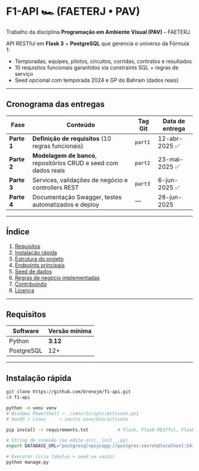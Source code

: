 ﻿# F1-API 🏎️ (FAETERJ • PAV)

Trabalho da disciplina **Programação em Ambiente Visual (PAV)** – FAETERJ.

API RESTful em **Flask 3** + **PostgreSQL** que gerencia o universo da Fórmula 1:

* Temporadas, equipes, pilotos, circuitos, corridas, contratos e resultados
* 10 requisitos funcionais garantidos via constraints SQL + regras de serviço
* Seed opcional com temporada 2024 e GP do Bahrain (dados reais)

---

## Cronograma das entregas

| Fase | Conteúdo | Tag Git | Data de entrega |
|------|----------|---------|-----------------|
| **Parte 1** | **Definição de requisitos** (10 regras funcionais) | `part1` | 12-abr-2025 ✅ |
| **Parte 2** | **Modelagem de banco**, repositórios CRUD e seed com dados reais | `part2` | 23-mai-2025 ✅ |
| **Parte 3** | Services, validações de negócio e controllers REST | `part3` | 6-jun-2025 ✅ |
| **Parte 4** | Documentação Swagger, testes automatizados e deploy | — | 28-jun-2025 |

---

## Índice
1. [Requisitos](#requisitos)
2. [Instalação rápida](#instalação-rápida)
3. [Estrutura do projeto](#estrutura-do-projeto)
4. [Endpoints principais](#endpoints-principais)
5. [Seed de dados](#seed-de-dados)
6. [Regras de negócio implementadas](#regras-de-negócio-implementadas)
7. [Contribuindo](#contribuindo)
8. [Licença](#licença)

---

## Requisitos
| Software   | Versão mínima |
|------------|---------------|
| Python     | **3.12**      |
| PostgreSQL | 12+           |

---

## Instalação rápida

```bash
git clone https://github.com/brenojm/f1-api.git
cd f1-api

python -m venv venv
# Windows PowerShell → .\venv\Scripts\Activate.ps1
# macOS / Linux     → source venv/bin/activate

pip install -r requirements.txt           # Flask, Flask-RESTful, Flask-SQLAlchemy, flask-apispec, marshmallow

# String de conexão (ou edite src/__init__.py)
export DATABASE_URL="postgresql+psycopg://postgres:secret@localhost:5432/f1db"

# Executar (cria tabelas + seed se vazio)
python manage.py
